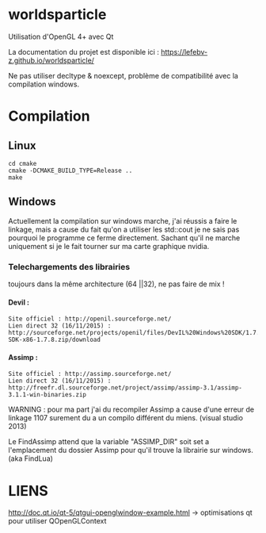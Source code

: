 # worldsparticle

Utilisation d'OpenGL 4+ avec Qt

La documentation du projet est disponible ici : https://lefebv-z.github.io/worldsparticle/

Ne pas utiliser decltype & noexcept, problème de compatibilité avec la compilation windows.

# Compilation

## Linux

```shell
cd cmake
cmake -DCMAKE_BUILD_TYPE=Release ..
make
```

## Windows

Actuellement la compilation sur windows marche, j'ai réussis a faire le linkage, mais a cause du fait qu'on a utiliser les std::cout je ne sais pas pourquoi le programme ce ferme directement. Sachant qu'il ne marche uniquement si je le fait tourner sur ma carte graphique nvidia.

### Telechargements des librairies

toujours dans la même architecture (64 ||32), ne pas faire de mix !

#### Devil :

    Site officiel : http://openil.sourceforge.net/
    Lien direct 32 (16/11/2015) : http://sourceforge.net/projects/openil/files/DevIL%20Windows%20SDK/1.7.8/DevIL-SDK-x86-1.7.8.zip/download

#### Assimp :

    Site officiel : http://assimp.sourceforge.net/
    Lien direct 32 (16/11/2015) : http://freefr.dl.sourceforge.net/project/assimp/assimp-3.1/assimp-3.1.1-win-binaries.zip

WARNING : pour ma part j'ai du recompiler Assimp a cause d'une erreur de linkage 1107 surement du a un compilo différent du miens. (visual studio 2013)

Le FindAssimp attend que la variable "ASSIMP_DIR" soit set a l'emplacement du dossier Assimp pour qu'il trouve la librairie sur windows. (aka FindLua)

# LIENS
http://doc.qt.io/qt-5/qtgui-openglwindow-example.html -> optimisations qt pour utiliser QOpenGLContext
